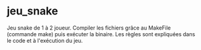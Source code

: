 # jeu_snake
Jeu snake de 1 à 2 joueur.
Compiler les fichiers grâce au MakeFile (commande make) puis exécuter la binaire.
Les règles sont expliquées dans le code et à l'exécution du jeu.
